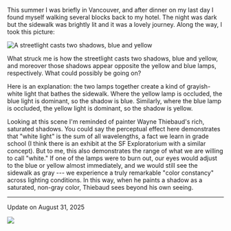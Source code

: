 This summer I was briefly in Vancouver, and after dinner on my last day I found
myself walking several blocks back to my hotel. The night was dark but the
sidewalk was brightly lit and it was a lovely journey. Along the way, I took
this picture:

![A streetlight casts two shadows, blue and
yellow](static/vancouver-streetlight.jpg)

What struck me is how the streetlight casts two shadows, blue and yellow, and
moreover those shadows appear opposite the yellow and blue lamps, respectively.
What could possibly be going on?

Here is an explanation: the two lamps together create a kind of grayish-white
light that bathes the sidewalk. Where the yellow lamp is occluded, the blue
light is dominant, so the shadow is blue. Similarly, where the blue lamp is
occluded, the yellow light is dominant, so the shadow is yellow.

Looking at this scene I'm reminded of painter Wayne Thiebaud's rich, saturated
shadows. You could say the perceptual effect here demonstrates that "white
light" is the sum of all wavelengths, a fact we learn in grade school (I think
there is an exhibit at the SF Exploratorium with a similar concept). But to me,
this also demonstrates the range of what we are willing to call "white." If one
of the lamps were to burn out, our eyes would adjust to the blue or yellow
almost immediately, and we would still see the sidewalk as gray --- we
experience a truly remarkable "color constancy" across lighting conditions. In
this way, when he paints a shadow as a saturated, non-gray color, Thiebaud sees
beyond his own seeing.

---

Update on August 31, 2025

![](./static/cambridge-streetlight.png)
